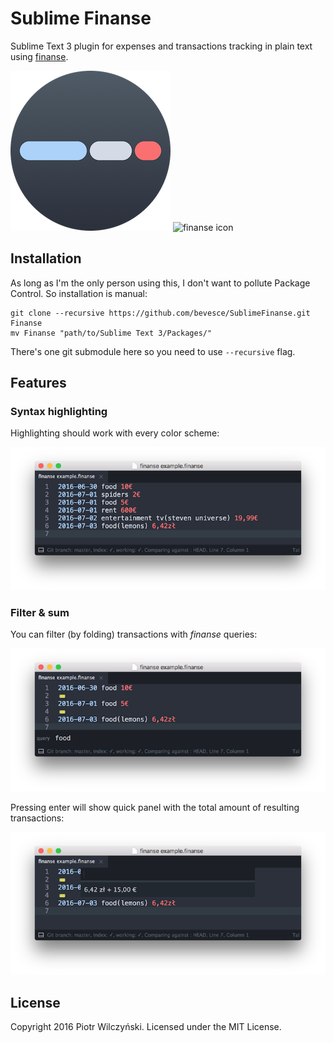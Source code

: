 # Sublime Finanse

Sublime Text 3 plugin for expenses and transactions tracking in plain text using [finanse](https://github.com/bevesce/finanse).

![sublime finanse icon](icon.png) ![finanse icon](finanse/icon.png)

## Installation

As long as I'm the only person using this, I don't want to pollute Package Control. So installation is manual:

```
git clone --recursive https://github.com/bevesce/SublimeFinanse.git Finanse
mv Finanse "path/to/Sublime Text 3/Packages/"
```

There's one git submodule here so you need to use `--recursive` flag.

## Features
### Syntax highlighting

Highlighting should work with every color scheme:

![Syntax highlighting](screenshots/syntax.png)

### Filter & sum

You can filter (by folding) transactions with *finanse* queries:

![filter](screenshots/filter.png)

Pressing enter will show quick panel with the total amount of resulting transactions:

![sum](screenshots/sum.png)


## License

Copyright 2016 Piotr Wilczyński. Licensed under the MIT License.